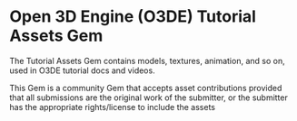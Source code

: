 # Open 3D Engine (O3DE) Tutorial Assets Gem

The Tutorial Assets Gem contains models, textures, animation, and so on, used in O3DE tutorial docs and videos.

This Gem is a community Gem that accepts asset contributions provided that all submissions are the original work of the submitter, or the submitter has the appropriate rights/license to include the assets 
